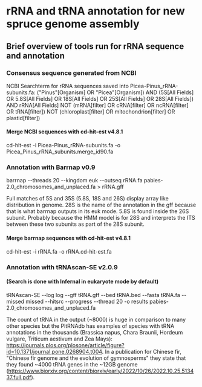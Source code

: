 # rRNA and tRNA annotation for new spruce genome assembly

## Brief overview of tools run for rRNA sequence and annotation
### Consensus sequence generated from NCBI
NCBI Searchterm for rRNA sequences saved into Picea-Pinus_rRNA-subunits.fa:
("Pinus"[Organism] OR "Picea"[Organism]) AND (5S[All Fields] OR 5.8S[All Fields] OR 18S[All Fields] OR 25S[All Fields] OR 28S[All Fields]) AND rRNA[All Fields] NOT (mRNA[filter] OR cRNA[filter] OR ncRNA[filter] OR tRNA[filter]) NOT (chloroplast[filter] OR mitochondrion[filter] OR plastid[filter])

#### Merge NCBI sequences with cd-hit-est v4.8.1
cd-hit-est -i Picea-Pinus_rRNA-subunits.fa -o Picea_Pinus_rRNA_subunits.merge_id90.fa

### Annotation with Barrnap v0.9
barrnap --threads 20 --kingdom euk --outseq rRNA.fa pabies-2.0_chromosomes_and_unplaced.fa > rRNA.gff

Full matches of 5S and 35S (5.8S, 18S and 26S) display array like distribution in genome. 28S is the name of the annotation in the gff because that is what barrnap outputs in its euk mode. 5.8S is found inside the 26S subunit. Probably because the HMM model is for 28S and interprets the ITS between these two subunits as part of the 28S subunit.

#### Merge barrnap sequences with cd-hit-est v4.8.1
cd-hit-est -i rRNA.fa -o rRNA.cd-hit-est.fa

### Annotation with tRNAscan-SE v2.0.9
#### (Search is done with Infernal in eukaryote mode by default)
tRNAscan-SE --log log --gff tRNA.gff --bed tRNA.bed --fasta tRNA.fa --missed missed --hitsrc --progress --thread 20 -o results pabies-2.0_chromosomes_and_unplaced.fa

The count of tRNA in the output (~8000) is huge in comparison to many other species but the PltRNAdb has examples of species with tRNA annotations in the thousands (Brassica napus, Chara Braunii, Hordeum vulgare, Triticum aestivum and Zea Mays): 
https://journals.plos.org/plosone/article/figure?id=10.1371/journal.pone.0268904.t004.
In a publication for Chinese fir, "Chinese fir genome and the evolution of gymnosperms" they state that they found ~4000 tRNA genes in the ~12GB genome (https://www.biorxiv.org/content/biorxiv/early/2022/10/26/2022.10.25.513437.full.pdf).
